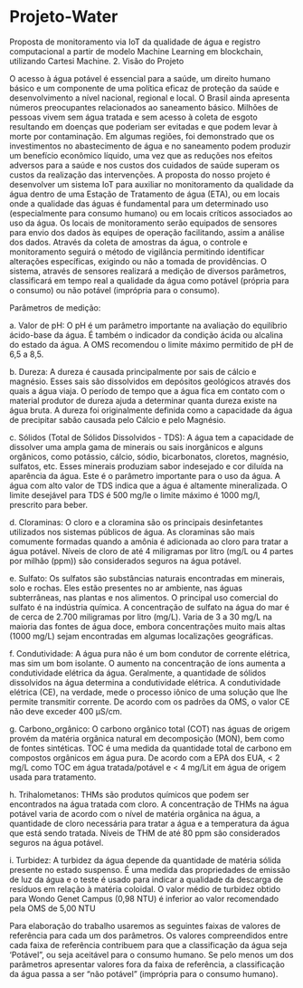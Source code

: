# Projeto-Water
Proposta de monitoramento via IoT da qualidade de água e registro computacional a partir de modelo Machine Learning em blockchain, utilizando Cartesi Machine.
2.	Visão do Projeto

O acesso à água potável é essencial para a saúde, um direito humano básico e um componente de uma política eficaz de proteção da saúde e desenvolvimento a nível nacional, regional e local.
O Brasil ainda apresenta números preocupantes relacionados ao saneamento básico. Milhões de pessoas vivem sem água tratada e sem acesso à coleta de esgoto resultando em doenças que poderiam ser evitadas e que podem levar à morte por contaminação.
Em algumas regiões, foi demonstrado que os investimentos no abastecimento de água e no saneamento podem produzir um benefício econômico líquido, uma vez que as reduções nos efeitos adversos para a saúde e nos custos dos cuidados de saúde superam os custos da realização das intervenções.
A proposta do nosso projeto é desenvolver um sistema IoT para auxiliar no monitoramento da qualidade da água dentro de uma Estação de Tratamento de água (ETA), ou em locais onde a qualidade das águas é fundamental para um determinado uso (especialmente para consumo humano) ou em locais críticos associados ao uso da água. 
Os locais de monitoramento serão equipados de sensores para envio dos dados às equipes de operação facilitando, assim a análise dos dados. Através da coleta de amostras da água, o controle e monitoramento seguirá o método de vigilância permitindo identificar alterações específicas, exigindo ou não a tomada de providências.
O sistema, através de sensores realizará a medição de diversos parâmetros, classificará em tempo real a qualidade da água como potável (própria para o consumo) ou não potável (imprópria para o consumo). 

Parâmetros de medição:

a.	Valor de pH:
O pH é um parâmetro importante na avaliação do equilíbrio ácido-base da água. É também o indicador da condição ácida ou alcalina do estado da água. A OMS recomendou o limite máximo permitido de pH de 6,5 a 8,5. 

b.	Dureza:
A dureza é causada principalmente por sais de cálcio e magnésio. Esses sais são dissolvidos em depósitos geológicos através dos quais a água viaja. O período de tempo que a água fica em contato com o material produtor de dureza ajuda a determinar quanta dureza existe na água bruta. A dureza foi originalmente definida como a capacidade da água de precipitar sabão causada pelo Cálcio e pelo Magnésio.

c.	Sólidos (Total de Sólidos Dissolvidos - TDS):
A água tem a capacidade de dissolver uma ampla gama de minerais ou sais inorgânicos e alguns orgânicos, como potássio, cálcio, sódio, bicarbonatos, cloretos, magnésio, sulfatos, etc. Esses minerais produziam sabor indesejado e cor diluída na aparência da água. Este é o parâmetro importante para o uso da água. A água com alto valor de TDS indica que a água é altamente mineralizada. O limite desejável para TDS é 500 mg/le o limite máximo é 1000 mg/l, prescrito para beber.

d.	Cloraminas:
O cloro e a cloramina são os principais desinfetantes utilizados nos sistemas públicos de água. As cloraminas são mais comumente formadas quando a amônia é adicionada ao cloro para tratar a água potável. Níveis de cloro de até 4 miligramas por litro (mg/L ou 4 partes por milhão (ppm)) são considerados seguros na água potável.

e.	Sulfato:
Os sulfatos são substâncias naturais encontradas em minerais, solo e rochas. Eles estão presentes no ar ambiente, nas águas subterrâneas, nas plantas e nos alimentos. O principal uso comercial do sulfato é na indústria química. A concentração de sulfato na água do mar é de cerca de 2.700 miligramas por litro (mg/L). Varia de 3 a 30 mg/L na maioria das fontes de água doce, embora concentrações muito mais altas (1000 mg/L) sejam encontradas em algumas localizações geográficas.

f.	Condutividade:
A água pura não é um bom condutor de corrente elétrica, mas sim um bom isolante. O aumento na concentração de íons aumenta a condutividade elétrica da água. Geralmente, a quantidade de sólidos dissolvidos na água determina a condutividade elétrica. A condutividade elétrica (CE), na verdade, mede o processo iônico de uma solução que lhe permite transmitir corrente. De acordo com os padrões da OMS, o valor CE não deve exceder 400 μS/cm.

g.	Carbono_orgânico:
O carbono orgânico total (COT) nas águas de origem provém da matéria orgânica natural em decomposição (MON), bem como de fontes sintéticas. TOC é uma medida da quantidade total de carbono em compostos orgânicos em água pura. De acordo com a EPA dos EUA, < 2 mg/L como TOC em água tratada/potável e < 4 mg/Lit em água de origem usada para tratamento.

h.	Trihalometanos:
THMs são produtos químicos que podem ser encontrados na água tratada com cloro. A concentração de THMs na água potável varia de acordo com o nível de matéria orgânica na água, a quantidade de cloro necessária para tratar a água e a temperatura da água que está sendo tratada. Níveis de THM de até 80 ppm são considerados seguros na água potável.

i.	Turbidez:
A turbidez da água depende da quantidade de matéria sólida presente no estado suspenso. É uma medida das propriedades de emissão de luz da água e o teste é usado para indicar a qualidade da descarga de resíduos em relação à matéria coloidal. O valor médio de turbidez obtido para Wondo Genet Campus (0,98 NTU) é inferior ao valor recomendado pela OMS de 5,00 NTU

Para elaboração do trabalho usaremos as seguintes faixas de valores de referência para cada um dos parâmetros. 
Os valores compreendidos entre cada faixa de referência contribuem para que a classificação da água seja ‘Potável”, ou seja aceitável para o consumo humano.
 Se pelo menos um dos parâmetros apresentar valores fora da faixa de referência, a classificação da água passa a ser “não potável” (imprópria para o consumo humano). 
